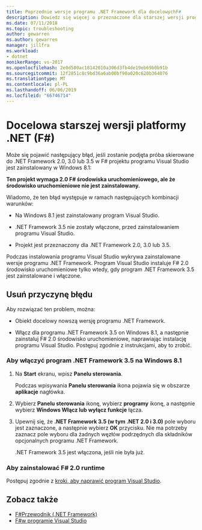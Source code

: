 ```yaml
---
title: Poprzednie wersje programu .NET Framework dla docelowychF#
description: Dowiedz się więcej o przeznaczone dla starszej wersji programu .NET Framework, korzystając z F# w programie Visual Studio.
ms.date: 07/11/2018
ms.topic: troubleshooting
author: gewarren
ms.author: gewarren
manager: jillfra
ms.workload:
- dotnet
monikerRange: vs-2017
ms.openlocfilehash: 2e0d580ac18142010a306d3fb4de19eb69b0b91b
ms.sourcegitcommit: 12f2851c8c9bd36a6ab00bf90a020c620b364076
ms.translationtype: MT
ms.contentlocale: pl-PL
ms.lasthandoff: 06/06/2019
ms.locfileid: "66746714"
---
```

# <a name="target-older-versions-of-net-f"></a>Docelowa starszej wersji platformy .NET (F#)

Może się pojawić następujący błąd, jeśli zostanie podjęta próba skierowane do .NET Framework 2.0, 3.0 lub 3.5 w F# projektu programu Visual Studio jest zainstalowany w Windows 8.1:

**Ten projekt wymaga 2.0 F# środowiska uruchomieniowego, ale że środowisko uruchomieniowe nie jest zainstalowany.**

Wiadomo, że ten błąd występuje w ramach następujących kombinacji warunków:

- Na Windows 8.1 jest zainstalowany program Visual Studio.

- .NET Framework 3.5 nie zostały włączone, przed zainstalowaniem programu Visual Studio.

- Projekt jest przeznaczony dla .NET Framework 2.0, 3.0 lub 3.5.

Podczas instalowania programu Visual Studio wykrywa zainstalowane wersje programu .NET Framework. Program Visual Studio instaluje F# 2.0 środowisko uruchomieniowe tylko wtedy, gdy program .NET Framework 3.5 jest zainstalowane i włączone.

## <a name="resolve-the-error"></a>Usuń przyczynę błędu

Aby rozwiązać ten problem, można:

- Obiekt docelowy nowszą wersję programu .NET Framework.

- Włącz dla programu .NET Framework 3.5 on Windows 8.1, a następnie zainstaluj F# 2.0 środowisko uruchomieniowe, naprawiając instalację programu Visual Studio. Postępuj zgodnie z instrukcjami, aby to zrobić.

### <a name="to-enable-the-net-framework-35-on-windows-81"></a>Aby włączyć program .NET Framework 3.5 na Windows 8.1

1. Na **Start** ekranu, wpisz **Panelu sterowania**.

   Podczas wpisywania **Panelu sterowania** ikona pojawia się w obszarze **aplikacje** nagłówka.

2. Wybierz **Panelu sterowania** ikonę, wybierz **programy** ikonę, a następnie wybierz **Windows Włącz lub wyłącz funkcje** łącza.

3. Upewnij się, że **.NET Framework 3.5 (w tym .NET 2.0 i 3.0)** pole wyboru jest zaznaczone, a następnie wybierz **OK** przycisku. Nie ma potrzeby zaznacz pole wyboru dla żadnych węzłów podrzędnych dla składników opcjonalnych programu .NET Framework.

   .NET Framework 3.5 jest włączona, jeśli nie była już.

### <a name="to-install-the-f-20-runtime"></a>Aby zainstalować F# 2.0 runtime

Postępuj zgodnie z [kroki, aby naprawić program Visual Studio](../install/repair-visual-studio.md).

## <a name="see-also"></a>Zobacz także

- [F#Przewodnik (.NET Framework)](/dotnet/fsharp/)
- [F#w programie Visual Studio](fsharp-visual-studio.md)